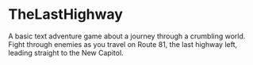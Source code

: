 # TheLastHighway
A basic text adventure game about a journey through a crumbling world.
Fight through enemies as you travel on Route 81, the last highway left, leading straight to the New Capitol.
